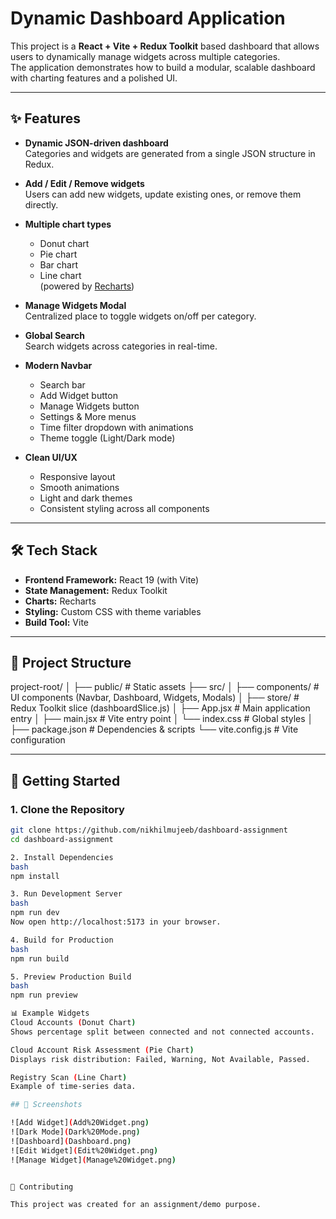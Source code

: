 # Dynamic Dashboard Application

This project is a **React + Vite + Redux Toolkit** based dashboard that allows users to dynamically manage widgets across multiple categories.  
The application demonstrates how to build a modular, scalable dashboard with charting features and a polished UI.

---

## ✨ Features

- **Dynamic JSON-driven dashboard**  
  Categories and widgets are generated from a single JSON structure in Redux.

- **Add / Edit / Remove widgets**  
  Users can add new widgets, update existing ones, or remove them directly.

- **Multiple chart types**  
  - Donut chart  
  - Pie chart  
  - Bar chart  
  - Line chart  
  (powered by [Recharts](https://recharts.org))

- **Manage Widgets Modal**  
  Centralized place to toggle widgets on/off per category.

- **Global Search**  
  Search widgets across categories in real-time.

- **Modern Navbar**  
  - Search bar  
  - Add Widget button  
  - Manage Widgets button  
  - Settings & More menus  
  - Time filter dropdown with animations  
  - Theme toggle (Light/Dark mode)

- **Clean UI/UX**  
  - Responsive layout  
  - Smooth animations  
  - Light and dark themes  
  - Consistent styling across all components

---

## 🛠 Tech Stack

- **Frontend Framework:** React 19 (with Vite)  
- **State Management:** Redux Toolkit  
- **Charts:** Recharts  
- **Styling:** Custom CSS with theme variables  
- **Build Tool:** Vite  

---

## 📂 Project Structure

project-root/
│
├── public/ # Static assets
├── src/
│ ├── components/ # UI components (Navbar, Dashboard, Widgets, Modals)
│ ├── store/ # Redux Toolkit slice (dashboardSlice.js)
│ ├── App.jsx # Main application entry
│ ├── main.jsx # Vite entry point
│ └── index.css # Global styles
│
├── package.json # Dependencies & scripts
└── vite.config.js # Vite configuration

---

## 🚀 Getting Started

### 1. Clone the Repository
```bash
git clone https://github.com/nikhilmujeeb/dashboard-assignment
cd dashboard-assignment

2. Install Dependencies
bash
npm install

3. Run Development Server
bash
npm run dev
Now open http://localhost:5173 in your browser.

4. Build for Production
bash
npm run build

5. Preview Production Build
bash
npm run preview

📊 Example Widgets
Cloud Accounts (Donut Chart)
Shows percentage split between connected and not connected accounts.

Cloud Account Risk Assessment (Pie Chart)
Displays risk distribution: Failed, Warning, Not Available, Passed.

Registry Scan (Line Chart)
Example of time-series data.

## 🎨 Screenshots

![Add Widget](Add%20Widget.png)
![Dark Mode](Dark%20Mode.png)
![Dashboard](Dashboard.png)
![Edit Widget](Edit%20Widget.png)
![Manage Widget](Manage%20Widget.png)


🤝 Contributing

This project was created for an assignment/demo purpose.

